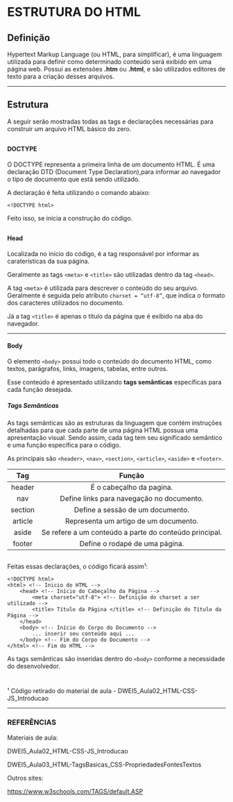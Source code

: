 # ESTRUTURA DO HTML

## Definição

Hypertext Markup Language (ou HTML, para simplificar), é uma linguagem utilizada para definir como determinado conteúdo será exibido em uma página web.
Possui as extensões **.htm** ou **.html**, e são utilizados editores de texto para a criação desses arquivos.

---

## Estrutura

A seguir serão mostradas todas as tags e declarações necessárias para construir um arquivo HTML básico do zero.

##

#### DOCTYPE

O DOCTYPE representa a primeira linha de um documento HTML. É uma declaração DTD (Document Type Declaration),para informar ao navegador o tipo de documento que está sendo utilizado.

A declaração é feita utilizando o comando abaixo:

```
<!DOCTYPE html>
```

Feito isso, se inicia a construção do código.

##

#### Head

Localizada no início do código, é a tag responsável por informar as caraterísticas da sua página.

Geralmente as tags ```<meta>``` e ```<title>``` são utilizadas dentro da tag ```<head>```.

 A tag ```<meta>``` é utilizada para descrever o conteúdo do seu arquivo. Geralmente é seguida pelo atributo ```charset = “utf-8”```, que indica o formato dos caracteres utilizados no documento.

 Já a tag ```<title>``` é apenas o título da página que é exibido na aba do navegador.

---

#### Body

O elemento ``` <body> ``` possui todo o conteúdo do documento HTML, como textos, parágrafos, links, imagens, tabelas, entre outros.

Esse conteúdo é apresentado utilizando **tags semânticas** específicas para cada função desejada.

##### Tags Semânticas

As tags semânticas são as estruturas da linguagem que contém instruções detalhadas para que cada parte de uma página HTML possua uma apresentação visual. Sendo assim, cada tag tem seu significado semântico e uma função específica para o código.

As principais são ```<header>```, ```<nav>```, ```<section>```, ```<article>```, ```<aside>``` e ```<footer>```.

Tag         | Função
:---------: | :------:
header      | É o cabeçalho da pagina.
nav         | Define links para navegação no documento.
section     | Define a sessão de um documento.
article     | Representa um artigo de um documento.
aside       | Se refere a um conteúdo a parte do conteúdo principal.
footer      | Define o rodapé de uma página.

##

Feitas essas declarações, o código ficará assim¹:

```
<!DOCTYPE html> 
<html> <!-- Inicio do HTML -->
    <head> <!-- Início do Cabeçalho da Página -->
        <meta charset="utf-8"> <!-- Definição do charset a ser utilizado -->
        <title> Título da Página </title> <!-- Definição do Título da Página -->
    </head>
    <body> <!-- Início do Corpo do Documento -->
        ... inserir seu conteúdo aqui ...
    </body> <!-- Fim do Corpo do Documento -->
</html> <!-- Fim do HTML -->
 ```

 As tags semânticas são inseridas dentro do ```<body>``` conforme a necessidade do desenvolvedor.
#
¹ Código retirado do material de aula - DWEI5_Aula02_HTML-CSS-JS_Introducao

---

 ### REFERÊNCIAS
  Materiais de aula:
  
  DWEI5_Aula02_HTML-CSS-JS_Introducao
  
  DWEI5_Aula03_HTML-TagsBasicas_CSS-PropriedadesFontesTextos

  Outros sites:
  
  https://www.w3schools.com/TAGS/default.ASP
